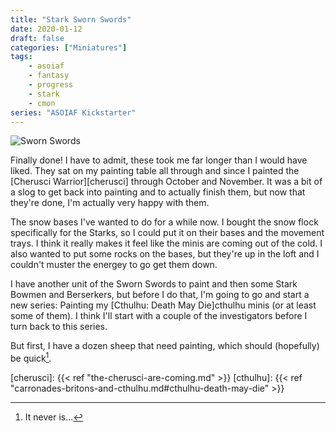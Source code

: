 ```yaml
---
title: "Stark Sworn Swords"
date: 2020-01-12
draft: false
categories: ["Miniatures"]
tags:
    - asoiaf
    - fantasy
    - progress
    - stark
    - cmon
series: "ASOIAF Kickstarter"
---
```


![Sworn Swords](/stark_sworn_swords.jpg)

Finally done! I have to admit, these took me far longer than I would have liked. They sat on my painting table all through and since I painted the [Cherusci Warrior][cherusci] through October and November. It was a bit of a slog to get back into painting and to actually finish them, but now that they're done, I'm actually very happy with them.

The snow bases I've wanted to do for a while now. I bought the snow flock specifically for the Starks, so I could put it on their bases and the movement trays. I think it really makes it feel like the minis are coming out of the cold. I also wanted to put some rocks on the bases, but they're up in the loft and I couldn't muster the energey to go get them down.

I have another unit of the Sworn Swords to paint and then some Stark Bowmen and Berserkers, but before I do that, I'm going to go and start a new series: Painting my [Cthulhu: Death May Die]cthulhu minis (or at least some of them). I think I'll start with a couple of the investigators before I turn back to this series.

But first, I have a dozen sheep that need painting, which should (hopefully) be quick[^1].

[cherusci]: {{< ref "the-cherusci-are-coming.md" >}}
[cthulhu]: {{< ref "carronades-britons-and-cthulhu.md#cthulhu-death-may-die" >}}
[^1]: It never is...
